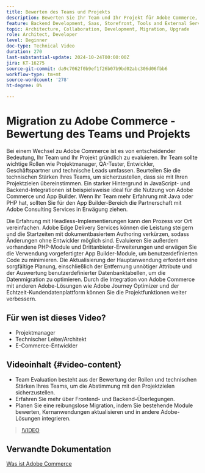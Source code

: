 ```yaml
---
title: Bewerten des Teams und Projekts
description: Bewerten Sie Ihr Team und Ihr Projekt für Adobe Commerce, wobei Sie sich auf Rollen, technische Stärken, Frontend- und Backend-Aspekte für eine erfolgreiche Migration konzentrieren.
feature: Backend Development, Saas, Storefront, Tools and External Services
topic: Architecture, Collaboration, Development, Migration, Upgrade
role: Architect, Developer
level: Beginner
doc-type: Technical Video
duration: 270
last-substantial-update: 2024-10-24T00:00:00Z
jira: KT-16275
source-git-commit: da9c7062f0b9ef1f26b07b9bd02abc306d06fbb6
workflow-type: tm+mt
source-wordcount: '278'
ht-degree: 0%

---
```



# Migration zu Adobe Commerce - Bewertung des Teams und Projekts

Bei einem Wechsel zu Adobe Commerce ist es von entscheidender Bedeutung, Ihr Team und Ihr Projekt gründlich zu evaluieren. Ihr Team sollte wichtige Rollen wie Projektmanager, QA-Tester, Entwickler, Geschäftspartner und technische Leads umfassen. Beurteilen Sie die technischen Stärken Ihres Teams, um sicherzustellen, dass sie mit Ihren Projektzielen übereinstimmen. Ein starker Hintergrund in JavaScript- und Backend-Integrationen ist beispielsweise ideal für die Nutzung von Adobe Commerce und App Builder. Wenn Ihr Team mehr Erfahrung mit Java oder PHP hat, sollten Sie für den App Builder-Bereich die Partnerschaft mit Adobe Consulting Services in Erwägung ziehen.

Die Erfahrung mit Headless-Implementierungen kann den Prozess vor Ort vereinfachen. Adobe Edge Delivery Services können die Leistung steigern und die Startzeiten mit dokumentbasiertem Authoring verkürzen, sodass Änderungen ohne Entwickler möglich sind. Evaluieren Sie außerdem vorhandene PHP-Module und Drittanbieter-Erweiterungen und erwägen Sie die Verwendung vorgefertigter App Builder-Module, um benutzerdefinierten Code zu minimieren. Die Aktualisierung der Hauptanwendung erfordert eine sorgfältige Planung, einschließlich der Entfernung unnötiger Attribute und der Auswertung benutzerdefinierter Datenbanktabellen, um die Datenmigration zu optimieren. Durch die Integration von Adobe Commerce mit anderen Adobe-Lösungen wie Adobe Journey Optimizer und der Echtzeit-Kundendatenplattform können Sie die Projektfunktionen weiter verbessern.

## Für wen ist dieses Video?

* Projektmanager
* Technischer Leiter/Architekt
* E-Commerce-Entwickler

## Videoinhalt {#video-content}

* Team Evaluation besteht aus der Bewertung der Rollen und technischen Stärken Ihres Teams, um die Abstimmung mit den Projektzielen sicherzustellen.
* Erfahren Sie mehr über Frontend- und Backend-Überlegungen.
* Planen Sie eine reibungslose Migration, indem Sie bestehende Module bewerten, Kernanwendungen aktualisieren und in andere Adobe-Lösungen integrieren.
 
>[!VIDEO](https://video.tv.adobe.com/v/3435682/?learn=on)

## Verwandte Dokumentation

[Was ist Adobe Commerce](https://experienceleague.adobe.com/en/docs/commerce-admin/start/about)
